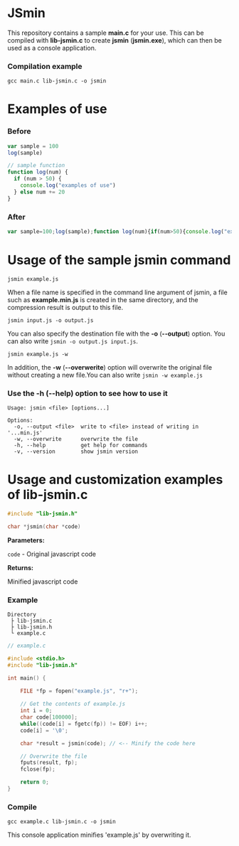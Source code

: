 # JSmin
This repository contains a sample **main.c** for your use. This can be compiled with **lib-jsmin.c** to create **jsmin** (**jsmin.exe**), which can then be used as a console application.

### Compilation example
```
gcc main.c lib-jsmin.c -o jsmin
```

# Examples of use
### Before
```js
var sample = 100
log(sample)

// sample function
function log(num) {
  if (num > 50) {
    console.log("examples of use")
  } else num += 20
}
```
### After
```js
var sample=100;log(sample);function log(num){if(num>50){console.log("examples of use")}else num+=20}
```

# Usage of the sample jsmin command
```
jsmin example.js
```
When a file name is specified in the command line argument of jsmin, a file such as **example.min.js** is created in the same directory, and the compression result is output to this file.
```
jsmin input.js -o output.js
```
You can also specify the destination file with the **-o** (**--output**) option. You can also write `jsmin -o output.js input.js`.
```
jsmin example.js -w
```
In addition, the **-w** (**--overwerite**) option will overwrite the original file without creating a new file.You can also write `jsmin -w example.js`

### Use the -h (--help) option to see how to use it
```
Usage: jsmin <file> [options...]

Options:
  -o, --output <file>  write to <file> instead of writing in '...min.js'
  -w, --overwrite      overwrite the file
  -h, --help           get help for commands
  -v, --version        show jsmin version
```
# Usage and customization examples of lib-jsmin.c
```c
#include "lib-jsmin.h"

char *jsmin(char *code)
```
**Parameters:**

`code` - Original javascript code

**Returns:**

Minified javascript code
### Example
```
Directory
 ├ lib-jsmin.c
 ├ lib-jsmin.h
 └ example.c
```
```c
// example.c

#include <stdio.h>
#include "lib-jsmin.h"

int main() {

    FILE *fp = fopen("example.js", "r+");
    
    // Get the contents of example.js
    int i = 0;
    char code[100000];
    while((code[i] = fgetc(fp)) != EOF) i++;
    code[i] = '\0';

    char *result = jsmin(code); // <-- Minify the code here

    // Overwrite the file
    fputs(result, fp);
    fclose(fp);

    return 0;
}
```
### Compile
```
gcc example.c lib-jsmin.c -o jsmin
```
This console application minifies 'example.js' by overwriting it.
